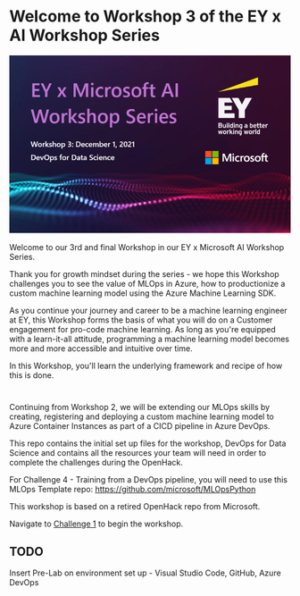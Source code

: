# Welcome to Workshop 3 of the EY x AI Workshop Series

!['Welcome to Workshop 3'](/banner.png)   

Welcome to our 3rd and final Workshop in our EY x Microsoft AI Workshop Series. 

Thank you for growth mindset during the series - we hope this Workshop challenges you to see the value of MLOps in Azure, how to productionize a custom machine learning model using the Azure Machine Learning SDK. 

As you continue your journey and career to be a machine learning engineer at EY, this Workshop forms the basis of what you will do on a Customer engagement for pro-code machine learning. As long as you're equipped with a learn-it-all attitude, programming a machine learning model becomes more and more accessible and intuitive over time. 

In this Workshop, you'll learn the underlying framework and recipe of how this is done. 

#

Continuing from Workshop 2, we will be extending our MLOps skills by creating, registering and deploying a custom machine learning model to Azure Container Instances as part of a CICD pipeline in Azure DevOps.

This repo contains the initial set up files for the workshop, DevOps for Data Science and contains all the resources your team will need in order to complete the challenges during the OpenHack.

For Challenge 4 - Training from a DevOps pipeline, you will need to use this MLOps Template repo: https://github.com/microsoft/MLOpsPython 

This workshop is based on a retired OpenHack repo from Microsoft.

Navigate to [Challenge 1](Challenge1/HOL_Challenge_1.MD) to begin the workshop.

## TODO
Insert Pre-Lab on environment set up - Visual Studio Code, GitHub, Azure DevOps